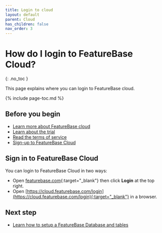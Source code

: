 ```yaml
---
title: Login to cloud
layout: default
parent: Cloud
has_children: false
nav_order: 3
---
```


# How do I login to FeatureBase Cloud?
{: .no_toc }

This page explains where you can login to FeatureBase cloud.

{% include page-toc.md %}

## Before you begin

* [Learn more about FeatureBase cloud](/docs/cloud/cloud-home)
* [Learn about the trial](/docs/cloud/cloud-troubleshooting/cloud-trial-account)
* [Read the terms of service](https://www.featurebase.com/cloud-terms)
* [Sign-up to FeatureBase Cloud](/docs/cloud/cloud-signup)


## Sign in to FeatureBase Cloud

You can login to FeatureBase Cloud in two ways:

* Open [featurebase.com](https://www.featurebase.com/){:target="_blank"} then click **Login** at the top right.
* Open [https://cloud.featurebase.com/login](https://cloud.featurebase.com/login){:target="_blank"} in a browser.
## Next step

* [Learn how to setup a FeatureBase Database and tables](/docs/cloud/cloud-databases/cloud-db-manage)
